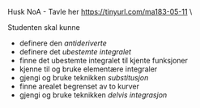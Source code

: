Husk NoA - Tavle her https://tinyurl.com/ma183-05-11 \

Studenten skal kunne

- definere den _antideriverte_ 
- definere det _ubestemte integralet_ 
- finne det ubestemte integralet til kjente funksjoner
- kjenne til og bruke elementære integraler 
- gjengi og bruke teknikken _substitusjon_ 
- finne arealet begrenset av to kurver
- gjengi og bruke teknikken _delvis integrasjon_ 
